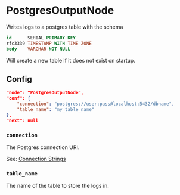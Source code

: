 # PostgresOutputNode

Writes logs to a postgres table with the schema

```sql
id      SERIAL PRIMARY KEY
rfc3339 TIMESTAMP WITH TIME ZONE
body    VARCHAR NOT NULL
```

Will create a new table if it does not exist on startup.


## Config

```json
"node": "PostgresOutputNode",
"conf": {
    "connection": "postgres://user:pass@localhost:5432/dbname",
    "table_name": "my_table_name"
},
"next": null
```

### `connection`

The Postgres connection URI.

See: [Connection Strings](https://www.postgresql.org/docs/current/static/libpq-connect.html#LIBPQ-CONNSTRING)

### `table_name`

The name of the table to store the logs in.